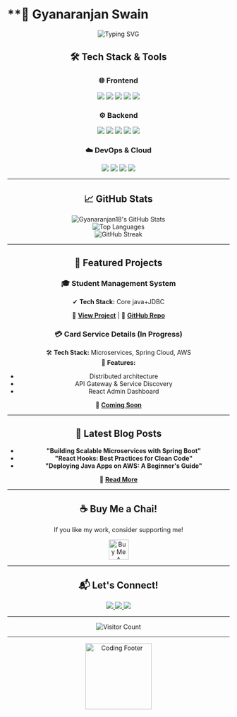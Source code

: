 # **🚀 Gyanaranjan Swain


<div align="center">

<!-- **✨ Animated Header ✨** -->  
<img src="https://readme-typing-svg.demolab.com?font=Fira+Code&size=28&pause=1000&color=00FF9D&center=true&vCenter=true&width=800&height=60&lines=Hello+World!+👋+I'm+Gyanaranjan18;Java+Full+Stack+Developer+🚀;Spring+Boot+%7C+React+%7C+Microservices;Cloud+%7C+DevOps+%7C+Clean+Code;Let's+build+something+amazing+together!" alt="Typing SVG" />

<!-- **🔥 Dynamic Banner 🔥** -->  
<!--<img src="https://i.giphy.com/media/qgQUggAC3Pfv687qPC/giphy.webp" width="600" alt="Coding Animation" />

</div>

--->

## **🛠️ Tech Stack & Tools**

### **🌐 Frontend**
<p>
  <img src="https://img.shields.io/badge/React-20232A?style=for-the-badge&logo=react&logoColor=61DAFB" />
  <img src="https://img.shields.io/badge/JavaScript-F7DF1E?style=for-the-badge&logo=javascript&logoColor=black" />
  <img src="https://img.shields.io/badge/HTML5-E34F26?style=for-the-badge&logo=html5&logoColor=white" />
  <img src="https://img.shields.io/badge/CSS3-1572B6?style=for-the-badge&logo=css3&logoColor=white" />
  <img src="https://img.shields.io/badge/Bootstrap-563D7C?style=for-the-badge&logo=bootstrap&logoColor=white" />
</p>

### **⚙️ Backend**
<p>
  <img src="https://img.shields.io/badge/Java-ED8B00?style=for-the-badge&logo=openjdk&logoColor=white" />
  <img src="https://img.shields.io/badge/Spring_Boot-6DB33F?style=for-the-badge&logo=spring-boot&logoColor=white" />
  <img src="https://img.shields.io/badge/Hibernate-59666C?style=for-the-badge&logo=Hibernate&logoColor=white" />
  <img src="https://img.shields.io/badge/MySQL-005C84?style=for-the-badge&logo=mysql&logoColor=white" />
  <img src="https://img.shields.io/badge/Postman-FF6C37?style=for-the-badge&logo=postman&logoColor=white" />
</p>

### **☁️ DevOps & Cloud**
<p>
  <img src="https://img.shields.io/badge/AWS-%23FF9900.svg?style=for-the-badge&logo=amazon-aws&logoColor=white" />
  <img src="https://img.shields.io/badge/Docker-2496ED?style=for-the-badge&logo=docker&logoColor=white" />
  <img src="https://img.shields.io/badge/Git-F05032?style=for-the-badge&logo=git&logoColor=white" />
  <img src="https://img.shields.io/badge/GitHub-100000?style=for-the-badge&logo=github&logoColor=white" />
</p>

---

## **📈 GitHub Stats**

<div align="center">
  
![Gyanaranjan18's GitHub Stats](https://github-readme-stats.vercel.app/api?username=Gyanaranjan18&show_icons=true&theme=radical&hide_border=true&bg_color=0D1117)  
![Top Languages](https://github-readme-stats.vercel.app/api/top-langs/?username=Gyanaranjan18&layout=compact&theme=radical&hide_border=true&bg_color=0D1117)  
![GitHub Streak](https://github-readme-streak-stats.herokuapp.com/?user=Gyanaranjan18&theme=radical&hide_border=true&background=0D1117)  

</div>

---

## **💼 Featured Projects**

### **🎓 Student Management System**  
✔ **Tech Stack:** Core java+JDBC 

🔗 **[View Project](#)** | 📂 **[GitHub Repo](#)**  

### **💳 Card Service Details (In Progress)**  
🛠 **Tech Stack:** Microservices, Spring Cloud, AWS  
🚀 **Features:**  
- Distributed architecture  
- API Gateway & Service Discovery  
- React Admin Dashboard  

🔗 **[Coming Soon](#)**  

---

## **📜 Latest Blog Posts**  

- **"Building Scalable Microservices with Spring Boot"**  
- **"React Hooks: Best Practices for Clean Code"**  
- **"Deploying Java Apps on AWS: A Beginner's Guide"**  

📖 **[Read More](#)**  

---

## **☕ Buy Me a Chai!**  

If you like my work, consider supporting me!  

<a href="https://www.buymeacoffee.com/gyanaranjan" target="_blank">
  <img src="https://cdn.buymeacoffee.com/buttons/v2/default-yellow.png" alt="Buy Me A Chai" height="45">
</a>  

---

## **📬 Let's Connect!**  

<p align="center">
  <a href="https://linkedin.com/in/gyana18/">
    <img src="https://img.shields.io/badge/LinkedIn-0077B5?style=for-the-badge&logo=linkedin&logoColor=white" />
  </a>
  <a href="https://twitter.com/yourprofile">
    <img src="https://img.shields.io/badge/Twitter-1DA1F2?style=for-the-badge&logo=twitter&logoColor=white" />
  </a>
  <a href="mailto:swaingyanaranjan20@gmail.com">
    <img src="https://img.shields.io/badge/Gmail-D14836?style=for-the-badge&logo=gmail&logoColor=white" />
  </a>
</p>

---

<div align="center">
  
![Visitor Count](https://komarev.com/ghpvc/?username=Gyanaranjan18&color=blueviolet&style=flat)  

</div>

---

<p align="center">
  <img src="https://media.giphy.com/media/ZCN6F3FAkwsyOGU2RS/giphy.gif" width="150" alt="Coding Footer"/>
</p>
